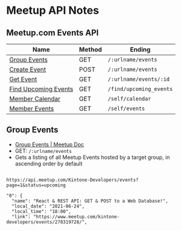 # Meetup API Notes

## Meetup.com Events API

| Name                                                                                 | Method | Ending                  |
| ------------------------------------------------------------------------------------ | ------ | ----------------------- |
| [Group Events](https://www.meetup.com/meetup_api/docs/:urlname/events/#list)         | GET    | `/:urlname/events`      |
| [Create Event](https://www.meetup.com/meetup_api/docs/:urlname/events/#list)         | POST   | `/:urlname/events`      |
| [Get Event](https://www.meetup.com/meetup_api/docs/:urlname/events/:id/#get)         | GET    | `/:urlname/events/:id`  |
| [Find Upcoming Events](https://www.meetup.com/meetup_api/docs/find/upcoming_events/) | GET    | `/find/upcoming_events` |
| [Member Calendar](https://www.meetup.com/meetup_api/docs/self/calendar/)             | GET    | `/self/calendar`        |
| [Member Events](https://www.meetup.com/meetup_api/docs/self/events/)                 | GET    | `/self/events`          |

## Group Events

* [Group Events | Meetup Doc](https://www.meetup.com/meetup_api/docs/:urlname/events/#list)
* GET: `/:urlname/events`
* Gets a listing of all Meetup Events hosted by a target group, in ascending order by default

```text

https://api.meetup.com/Kintone-Developers/events?page=1&status=upcoming

"0": {
  "name": "React & REST API: GET & POST to a Web Database!",
  "local_date": "2021-06-24",
  "local_time": "18:00",
  "link": "https://www.meetup.com/kintone-developers/events/278319728/",



```
